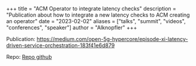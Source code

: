 
+++
title = "ACM Operator to integrate latency checks"
description = "Publication about how to integrate a new latency checks to ACM creating an operator"
date = "2023-02-02"
aliases = ["talks", "summit", "videos", "conferences", "speaker"]
author = "Alknopfler"
+++

Publication: https://medium.com/open-5g-hypercore/episode-xi-latency-driven-service-orchestration-183f41e6d879

Repo: [Repo github](https://github.com/RHsyseng/ddosify-tooling)
